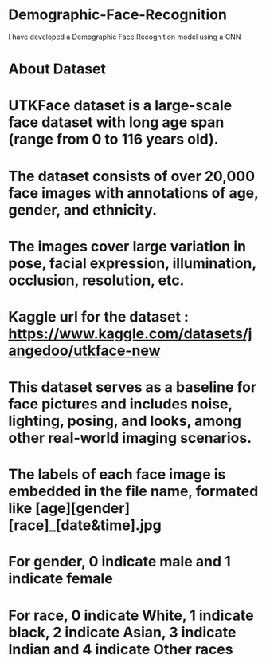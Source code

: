 # Demographic-Face-Recognition
I have developed a Demographic Face Recognition model using a CNN


# About Dataset
# UTKFace dataset is a large-scale face dataset with long age span (range from 0 to 116 years old). 
# The dataset consists of over 20,000 face images with annotations of age, gender, and ethnicity. 
# The images cover large variation in pose, facial expression, illumination, occlusion, resolution, etc.
# Kaggle url for the dataset : https://www.kaggle.com/datasets/jangedoo/utkface-new
# This dataset serves as a baseline for face pictures and includes noise, lighting, posing, and looks, among other real-world imaging scenarios.
# The labels of each face image is embedded in the file name, formated like [age][gender][race]_[date&time].jpg
# For gender, 0 indicate male and 1 indicate female
# For race, 0 indicate White, 1 indicate black, 2 indicate Asian, 3 indicate Indian and 4 indicate Other races
